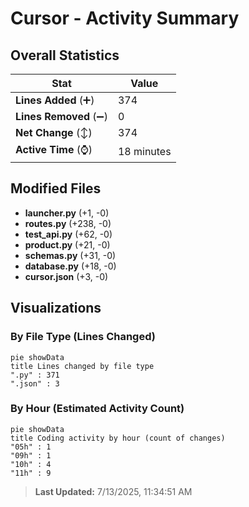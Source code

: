 # Cursor - Activity Summary 

## Overall Statistics

| Stat                   | Value                                                             |
| ---------------------- | ----------------------------------------------------------------- |
| **Lines Added** (➕)   | 374                                          |
| **Lines Removed** (➖) | 0                                        |
| **Net Change** (↕)    | 374                |
| **Active Time** (⌚)   | 18 minutes |


## Modified Files
- **launcher.py** (+1, -0)
- **routes.py** (+238, -0)
- **test_api.py** (+62, -0)
- **product.py** (+21, -0)
- **schemas.py** (+31, -0)
- **database.py** (+18, -0)
- **cursor.json** (+3, -0)

## Visualizations

### By File Type (Lines Changed)

```mermaid
pie showData
title Lines changed by file type
".py" : 371
".json" : 3
```

### By Hour (Estimated Activity Count)

```mermaid
pie showData
title Coding activity by hour (count of changes)
"05h" : 1
"09h" : 1
"10h" : 4
"11h" : 9
```


> **Last Updated:** 7/13/2025, 11:34:51 AM